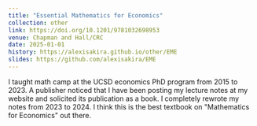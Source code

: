 ```yaml
---
title: "Essential Mathematics for Economics"
collection: other
link: https://doi.org/10.1201/9781032698953
venue: Chapman and Hall/CRC
date: 2025-01-01
history: https://alexisakira.github.io/other/EME
slides: https://github.com/alexisakira/EME
---
```


I taught math camp at the UCSD economics PhD program from 2015 to 2023. A publisher noticed that I have been posting my lecture notes at my website and solicited its publication as a book. I completely rewrote my notes from 2023 to 2024. I think this is the best textbook on "Mathematics for Economics" out there.